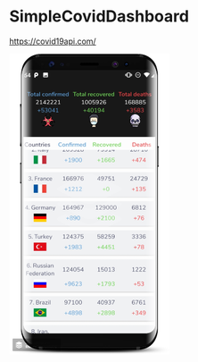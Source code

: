 # SimpleCovidDashboard
https://covid19api.com/

<img src="https://github.com/IllidanStormrage1/SimpleCovidDashboard/blob/master/Screenshots/smartmockups_k9rd4m3f.png" width="287"/> 
